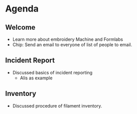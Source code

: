 # Agenda

## Welcome
- Learn more about embroidery Machine and Formlabs
- Chip: Send an email to everyone of list of people to email.

## Incident Report
- Discussed basics of incident reporting
  - Alis as example

## Inventory
- Discussed procedure of filament inventory.

  

